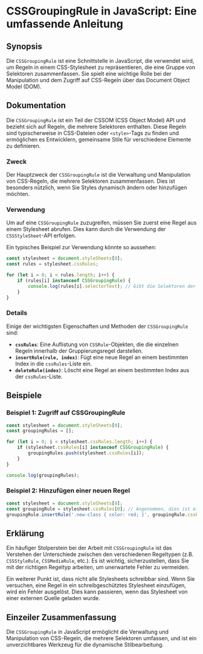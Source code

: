 <!--
Meta Description: # CSSGroupingRule in JavaScript: Eine umfassende Anleitung ## Synopsis Die `CSSGroupingRule` ist eine Schnittstelle in JavaScript, die verwendet wird,...
Meta Keywords: die, der, cssgroupingrule, stylesheet, eine
-->

# CSSGroupingRule in JavaScript: Eine umfassende Anleitung

## Synopsis
Die `CSSGroupingRule` ist eine Schnittstelle in JavaScript, die verwendet wird, um Regeln in einem CSS-Stylesheet zu repräsentieren, die eine Gruppe von Selektoren zusammenfassen. Sie spielt eine wichtige Rolle bei der Manipulation und dem Zugriff auf CSS-Regeln über das Document Object Model (DOM).

## Dokumentation
Die `CSSGroupingRule` ist ein Teil der CSSOM (CSS Object Model) API und bezieht sich auf Regeln, die mehrere Selektoren enthalten. Diese Regeln sind typischerweise in CSS-Dateien oder `<style>`-Tags zu finden und ermöglichen es Entwicklern, gemeinsame Stile für verschiedene Elemente zu definieren.

### Zweck
Der Hauptzweck der `CSSGroupingRule` ist die Verwaltung und Manipulation von CSS-Regeln, die mehrere Selektoren zusammenfassen. Dies ist besonders nützlich, wenn Sie Styles dynamisch ändern oder hinzufügen möchten.

### Verwendung
Um auf eine `CSSGroupingRule` zuzugreifen, müssen Sie zuerst eine Regel aus einem Stylesheet abrufen. Dies kann durch die Verwendung der `CSSStyleSheet`-API erfolgen. 

Ein typisches Beispiel zur Verwendung könnte so aussehen:

```javascript
const stylesheet = document.styleSheets[0];
const rules = stylesheet.cssRules;

for (let i = 0; i < rules.length; i++) {
    if (rules[i] instanceof CSSGroupingRule) {
        console.log(rules[i].selectorText); // Gibt die Selektoren der Regel aus
    }
}
```

### Details
Einige der wichtigsten Eigenschaften und Methoden der `CSSGroupingRule` sind:

- **`cssRules`**: Eine Auflistung von `CSSRule`-Objekten, die die einzelnen Regeln innerhalb der Gruppierungsregel darstellen.
- **`insertRule(rule, index)`**: Fügt eine neue Regel an einem bestimmten Index in die `cssRules`-Liste ein.
- **`deleteRule(index)`**: Löscht eine Regel an einem bestimmten Index aus der `cssRules`-Liste.

## Beispiele
### Beispiel 1: Zugriff auf CSSGroupingRule

```javascript
const stylesheet = document.styleSheets[0];
const groupingRules = [];

for (let i = 0; i < stylesheet.cssRules.length; i++) {
    if (stylesheet.cssRules[i] instanceof CSSGroupingRule) {
        groupingRules.push(stylesheet.cssRules[i]);
    }
}

console.log(groupingRules);
```

### Beispiel 2: Hinzufügen einer neuen Regel
```javascript
const stylesheet = document.styleSheets[0];
const groupingRule = stylesheet.cssRules[0]; // Angenommen, dies ist eine CSSGroupingRule
groupingRule.insertRule('.new-class { color: red; }', groupingRule.cssRules.length);
```

## Erklärung
Ein häufiger Stolperstein bei der Arbeit mit `CSSGroupingRule` ist das Verstehen der Unterschiede zwischen den verschiedenen Regeltypen (z.B. `CSSStyleRule`, `CSSMediaRule`, etc.). Es ist wichtig, sicherzustellen, dass Sie mit der richtigen Regeltyp arbeiten, um unerwartete Fehler zu vermeiden.

Ein weiterer Punkt ist, dass nicht alle Stylesheets schreibbar sind. Wenn Sie versuchen, eine Regel in ein schreibgeschütztes Stylesheet einzufügen, wird ein Fehler ausgelöst. Dies kann passieren, wenn das Stylesheet von einer externen Quelle geladen wurde.

## Einzeiler Zusammenfassung
Die `CSSGroupingRule` in JavaScript ermöglicht die Verwaltung und Manipulation von CSS-Regeln, die mehrere Selektoren umfassen, und ist ein unverzichtbares Werkzeug für die dynamische Stilbearbeitung.